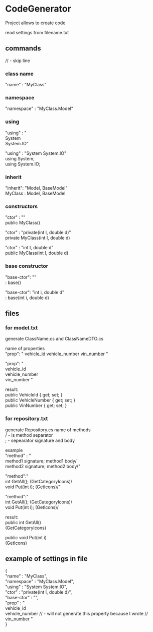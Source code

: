 # CodeGenerator
Project allows to create code

read settings from filename.txt  

## commands
// - skip line


### class name
"name" : "MyClass"  

### namespace
"namespace" : "MyClass.Model"    

### using
"using" : "  
System   
System.IO"   

"using" : "System System.IO"  
using System;  
using System.IO;  


### inherit
"inherit": "Model, BaseModel"  
MyClass : Model, BaseModel


### constructors
"ctor" : ""                          
public MyClass()  

"ctor" : "private(int I, double d)"   
private MyClass(int I, double d)  

"ctor" : "int I, double d"   
public MyClass(int I, double d)  


### base constructor
"base-ctor": ""  
: base()  

"base-ctor": "int i, double d"   
: base(int i, double d)   


## files


### for model.txt 
generate ClassName.cs and ClassNameDTO.cs  

name of properties  
"prop":	" vehicle_id vehicle_number vin_number "  

"prop":	"  
vehicle_id  
vehicle_number  
vin_number "  

result:  
public VehicleId { get; set; }  
public VehicleNumber { get; set; }  
public VinNumber { get; set; }  


### for repository.txt 
generate Repository.cs 
name of methods   
/ - is method separator  
; - sepearator signature and body  

example  
"method" : "   
method1 signature; method1 body/  
method2 signature; method2 body/"  


"method":"  
int GetAll(); <LayerIcon>(GetCategoryIcons)/  
void Put(int i); <LayerIcon>(GetIcons)/"   

"method":"  
int GetAll(); <Icon>(GetCategoryIcons)/  
void Put(int i); <Icon>(GetIcons)/  

result:  
public int GetAll()  
  <Icon>(GetCategoryIcons)  

public void Put(int i)  
  <Icon>(GetIcons)  


## example of settings in file
{  
  "name" : "MyClass",  
  "namespace" : "MyClass.Model",  
"using" : "System System.IO",  
"ctor" : "private(int I, double d)",  
"base-ctor" : "",  
"prop" :	"  
vehicle_id  
vehicle_number  // - will not generate this property because I wrote //  
vin_number "  
}  
